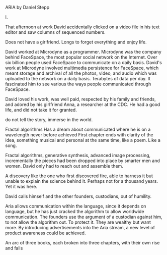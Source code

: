 ARIA
by Daniel Stepp

I.

That afternoon at work David accidentally clicked on a video file in his text editor and saw columns of sequenced numbers.

Does not have a girlfriend. Longs to forget everything and enjoy life.



David worked at Microdyne as a programmer. Microdyne was the company behind FaceSpace, the most popular social network on the Internet. Over six billion people used FaceSpace to communicate on a daily basis. David's work at Microdyne involved multimedia persistence for FaceSpace, which meant storage and archival of all the photos, video, and audio which was uploaded to the network on a daily basis. Terabytes of data per day. It fascinated him to see various the ways people communicated through FaceSpace. 

David loved his work, was well paid, respected by his family and friends, and adored by his girlfriend Anna, a researcher at the CDC. He had a good life, and did not take it for granted.


do not tell the story, immerse in the world.

Fractal algorithms
Has a dream about communicated where he is on a wavelength never before achieved
First chapter ends with clarity of the idea, something musical and personal at the same time, like a poem. Like a song.

Fractal algorithms, generative synthesis, advanced image processing, incrementally the pieces had been dropped into place by smarter men and women. David only had to reach out and assemble them.

A discovery like the one who first discovered fire, able to harness it but unable to explain the science behind it. Perhaps not for a thousand years. Yet it was here.

David calls himself and the other founders, custodians, out of humility.

Aria allows communication within the language, since it depends on language, but he has just cracked the algorithm to allow worldwide communication. The founders use the argument of a custodian against him, to not allow the algorithm out. To protect it. They are wealthy but want more. By introducing advertisements into the Aria stream, a new level of product awareness could be achieved.

An arc of three books, each broken into three chapters, with their own rise and falls